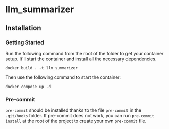 # llm_summarizer

<Add short description of the project>


## Installation

### Getting Started

Run the following command from the root of the folder to get your container setup.
It'll start the container and install all the necessary dependencies.

```
docker build . -t llm_summarizer
```

Then use the following command to start the container:

```
docker compose up -d
```


### Pre-commit

`pre-commit` should be installed thanks to the file `pre-commit` in the `.git/hooks` folder. If pre-commit does not work, you can run `pre-commit install` at the root of the project to create your own `pre-commit` file.
